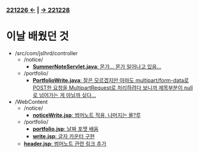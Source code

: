 #
### [221226 ←](/../221205-230127_JSP/22-12/221226/) | [→ 221228](/../221205-230127_JSP/22-12/221228/)

# 이날 배웠던 것

- /src/com/jslhrd/controller
    - /notice/
        - [**SummerNoteServlet.java**: 몬가... 몬가 일어나고 있음...](/../221205-230127_JSP/22-12/221227/jslhrdServlet/src/com/jslhrd/controller/notice/SummerNoteServlet.java)
    - /portfolio/
        - [**PortfolioWrite.java**: 잘은 모르겠지만 아마도 multipart/form-data로 POST한 요청을 MultipartRequest로 처리하려다 보니까 제목부분이 null로 넘어가는 게 아닐까 싶다...](/../221205-230127_JSP/22-12/221227/jslhrdServlet/src/com/jslhrd/controller/portfolio/PortfolioWrite.java)
- /WebContent
    - /notice/
        - [**noticeWrite.jsp**: 썸머노트 적용, 나머지는 몰?루](/../221205-230127_JSP/22-12/221227/jslhrdServlet/WebContent/notice/noticeWrite.jsp)
    - /portfolio/
        - [**portfolio.jsp**: 날짜 포맷 배움](/../221205-230127_JSP/22-12/221227/jslhrdServlet/WebContent/portfolio/portfolio.jsp)
        - [**write.jsp**: 글자 카운터 구현](/../221205-230127_JSP/22-12/221227/jslhrdServlet/WebContent/portfolio/write.jsp)
    - [**header.jsp**: 썸머노트 관련 링크 추가](/../221205-230127_JSP/22-12/221227/jslhrdServlet/WebContent/header.jsp)